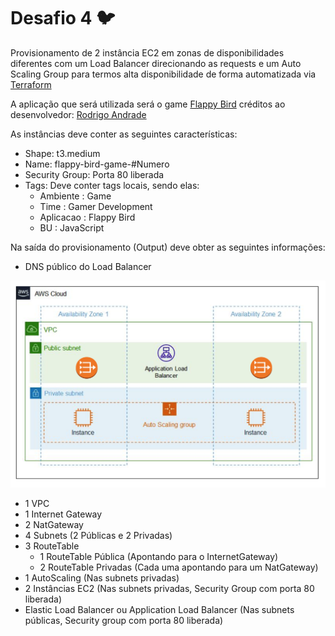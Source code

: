 # Desafio 4 🐦

Provisionamento de 2 instância EC2 em zonas de disponibilidades diferentes com um Load Balancer direcionando as requests e um Auto Scaling Group para termos alta disponibilidade de forma automatizada via [Terraform](https://www.terraform.io/)

A aplicação que será utilizada será o game [Flappy Bird](https://github.com/Rod1Andrade/Flappy-Bird-JS) créditos ao desenvolvedor: [Rodrigo Andrade](https://github.com/Rod1Andrade)

As instâncias deve conter as seguintes características:

* Shape: t3.medium
* Name: flappy-bird-game-#Numero
* Security Group: Porta 80 liberada
* Tags: Deve conter tags locais, sendo elas:
    - Ambiente : Game
    - Time : Gamer Development
    - Aplicacao : Flappy Bird
    - BU : JavaScript

Na saída do provisionamento (Output) deve obter as seguintes informações:

* DNS público do Load Balancer

![Desafio 04 ](../img/desafio-04.png?raw=true "Desafio 04")

* 1 VPC
* 1 Internet Gateway
* 2 NatGateway
* 4 Subnets (2 Públicas e 2 Privadas)
* 3 RouteTable
    - 1 RouteTable Pública (Apontando para o InternetGateway)
    - 2 RouteTable Privadas (Cada uma apontando para um NatGateway)
* 1 AutoScaling (Nas subnets privadas)
* 2 Instâncias EC2 (Nas subnets privadas, Security Group com porta 80 liberada)
* Elastic Load Balancer ou Application Load Balancer (Nas subnets públicas, Security group com porta 80 liberada)